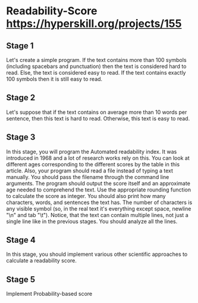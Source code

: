 # Readability-Score https://hyperskill.org/projects/155

## Stage 1
Let's create a simple program. If the text contains more than 100 symbols (including spacebars and punctuation) then the text is considered hard to read. Else, the text is considered easy to read. If the text contains exactly 100 symbols then it is still easy to read.

## Stage 2
Let's suppose that if the text contains on average more than 10 words per sentence, then this text is hard to read. Otherwise, this text is easy to read.

## Stage 3
In this stage, you will program the Automated readability index. It was introduced in 1968 and a lot of research works rely on this.
You can look at different ages corresponding to the different scores by the table in this  article.
Also, your program should read a file instead of typing a text manually. You should pass the filename through the command line arguments.
The program should output the score itself and an approximate age needed to comprehend the text.
Use the appropriate rounding function to calculate the score as integer.
You should also print how many characters, words, and sentences the text has.
The number of characters is any visible symbol (so, in the real text it's everything except space, newline "\n" and tab "\t").
Notice, that the text can contain multiple lines, not just a single line like in the previous stages. You should analyze all the lines.

## Stage 4
In this stage, you should implement various other scientific approaches to calculate a readability score.

## Stage 5
Implement Probability-based score

